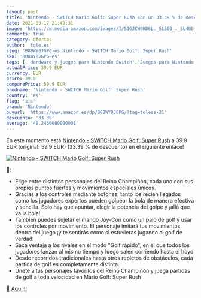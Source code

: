 ```yaml
---
layout: post
title: 'Nintendo - SWITCH Mario Golf: Super Rush con un 33.39 % de descuento'
date: 2021-09-17 21:49:31
image: 'https://m.media-amazon.com/images/I/51GJCW0KD6L._SL500_._SL400_.jpg'
comments: true
category: ofertas
author: 'tole.es'
slug: 'B08WY8JGPG-es Nintendo - SWITCH Mario Golf: Super Rush'
sku: 'B08WY8JGPG-es'
tags: [ 'Hardware y juegos para Nintendo Switch','Juegos para Nintendo Switch','Videojuegos','nintendo', ]
actualPrice: 39.9 EUR
currency: EUR
price: 39.9
comparePrice: 59.9 EUR
prodname: 'Nintendo - SWITCH Mario Golf: Super Rush'
country: 'es'
flag: '🇪🇸'
brand: 'Nintendo'
buyurl: 'https://www.amazon.es/dp/B08WY8JGPG/?tag=tolees-21'
descuento: '33.39'
average: '49.2450000000001'
---
```


En este momento está [Nintendo - SWITCH Mario Golf: Super Rush](https://www.amazon.es/dp/B08WY8JGPG/?tag=tolees-21) a 39.9 EUR (original: 59.9 EUR) (33.39 %  de descuento) en el siguiente enlace!

[![Nintendo - SWITCH Mario Golf: Super Rush](https://m.media-amazon.com/images/I/51GJCW0KD6L._SL500_._SL400_.jpg)](https://www.amazon.es/dp/B08WY8JGPG/?tag=tolees-21)

🔎:

- Elige entre distintos personajes del Reino Champiñón, cada uno con sus propios puntos fuertes y movimientos especiales únicos.
- Gracias a los controles mediante botones, tanto los recién llegados como los jugadores expertos pueden golpear la bola de manera efectiva y sencilla. Solo hay que apuntar, elegir la potencia del golpe y ¡allá que va la bola!
- También puedes sujetar el mando Joy-Con como un palo de golf y usar los controles por movimiento. El personaje imitará tus movimientos dentro del juego ¡y te sentirás como si estuvieras jugando al golf de verdad!
- Saca ventaja a los rivales en el modo "Golf rápido", en el que todos los jugadores lanzan al mismo tiempo y luego salen corriendo hasta el hoyo
- Desde recorridos tradicionales hasta otros repletos de obstáculos, cada partida de golf es completamente distinta.
- Únete a tus personajes favoritos del Reino Champiñón y juega partidas de golf a toda velocidad en Mario Golf: Super Rush

[🛒 Aquí!!!](https://www.amazon.es/dp/B08WY8JGPG/?tag=tolees-21)
